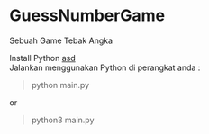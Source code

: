 # GuessNumberGame
Sebuah Game Tebak Angka

Install Python <a href="https://www.python.org/downloads/" target="_blank">asd</a><br>
Jalankan menggunakan Python di perangkat anda :

> python main.py

or

> python3 main.py
